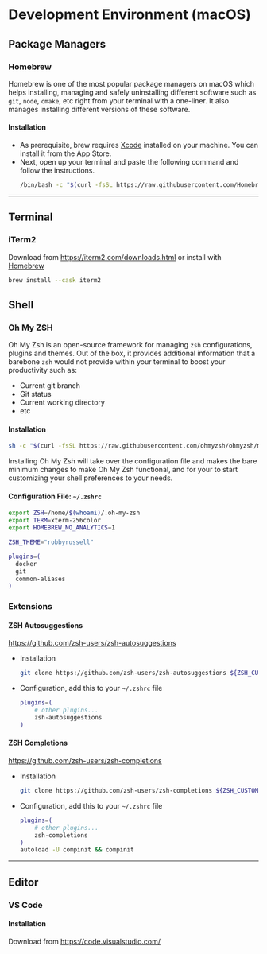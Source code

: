 # Development Environment (macOS)

## Package Managers
### Homebrew
Homebrew is one of the most popular package managers on macOS which helps installing, managing and safely uninstalling different software such as `git`, `node`, `cmake`, etc right from your terminal with a one-liner. It also manages installing different versions of these software.
#### Installation
- As prerequisite, brew requires [Xcode](https://developer.apple.com/xcode/) installed on your machine. You can install it from the App Store.
- Next, open up your terminal and paste the following command and follow the instructions.
    ```bash
    /bin/bash -c "$(curl -fsSL https://raw.githubusercontent.com/Homebrew/install/HEAD/install.sh)"
    ```
---
## Terminal
### iTerm2
Download from https://iterm2.com/downloads.html or install with [Homebrew](https://brew.sh/)
```bash
brew install --cask iterm2
```

## Shell

### Oh My ZSH
Oh My Zsh is an open-source framework for managing `zsh` configurations, plugins and themes. Out of the box, it provides additional information that a barebone `zsh` would not provide within your terminal to boost your productivity such as:
- Current git branch
- Git status
- Current working directory
- etc

#### Installation
```bash
sh -c "$(curl -fsSL https://raw.githubusercontent.com/ohmyzsh/ohmyzsh/master/tools/install.sh)"
```
Installing Oh My Zsh will take over the configuration file and makes the bare minimum changes to make Oh My Zsh functional, and for your to start customizing your shell preferences to your needs.

#### Configuration File: `~/.zshrc`

```bash
export ZSH=/home/$(whoami)/.oh-my-zsh
export TERM=xterm-256color
export HOMEBREW_NO_ANALYTICS=1

ZSH_THEME="robbyrussell"

plugins=(
  docker
  git
  common-aliases
)
```


### Extensions
#### ZSH Autosuggestions
https://github.com/zsh-users/zsh-autosuggestions
- Installation
  ```bash
  git clone https://github.com/zsh-users/zsh-autosuggestions ${ZSH_CUSTOM:-~/.oh-my-zsh  custom}/plugins/zsh-autosuggestions
  ```
- Configuration, add this to your `~/.zshrc` file
  ```bash
  plugins=(
      # other plugins...
      zsh-autosuggestions
  )
  ```
#### ZSH Completions
https://github.com/zsh-users/zsh-completions
- Installation
  ```bash
  git clone https://github.com/zsh-users/zsh-completions ${ZSH_CUSTOM:=~/.oh-my-zsh/custom}/  plugins/zsh-completions
  ```
- Configuration, add this to your `~/.zshrc` file
  ```bash
  plugins=(
      # other plugins...
      zsh-completions
  )
  autoload -U compinit && compinit
  ```

---
## Editor
### VS Code
#### Installation
Download from https://code.visualstudio.com/



